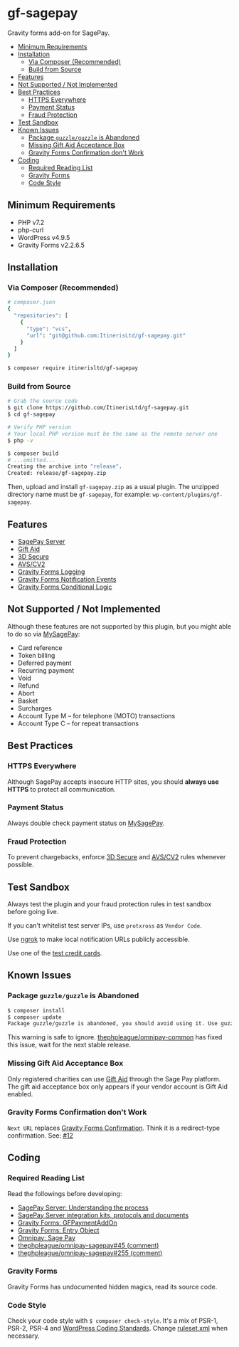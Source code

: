 # gf-sagepay

Gravity forms add-on for SagePay.

<!-- START doctoc generated TOC please keep comment here to allow auto update -->
<!-- DON'T EDIT THIS SECTION, INSTEAD RE-RUN doctoc TO UPDATE -->


- [Minimum Requirements](#minimum-requirements)
- [Installation](#installation)
  - [Via Composer (Recommended)](#via-composer-recommended)
  - [Build from Source](#build-from-source)
- [Features](#features)
- [Not Supported / Not Implemented](#not-supported--not-implemented)
- [Best Practices](#best-practices)
  - [HTTPS Everywhere](#https-everywhere)
  - [Payment Status](#payment-status)
  - [Fraud Protection](#fraud-protection)
- [Test Sandbox](#test-sandbox)
- [Known Issues](#known-issues)
  - [Package `guzzle/guzzle` is Abandoned](#package-guzzleguzzle-is-abandoned)
  - [Missing Gift Aid Acceptance Box](#missing-gift-aid-acceptance-box)
  - [Gravity Forms Confirmation don't Work](#gravity-forms-confirmation-dont-work)
- [Coding](#coding)
  - [Required Reading List](#required-reading-list)
  - [Gravity Forms](#gravity-forms)
  - [Code Style](#code-style)

<!-- END doctoc generated TOC please keep comment here to allow auto update -->

## Minimum Requirements

- PHP v7.2
- php-curl
- WordPress v4.9.5
- Gravity Forms v2.2.6.5

## Installation

### Via Composer (Recommended)

```bash
# composer.json
{
  "repositories": [
    {
      "type": "vcs",
      "url": "git@github.com:ItinerisLtd/gf-sagepay.git"
    }
  ]
}
```

```bash
$ composer require itinerisltd/gf-sagepay
```

### Build from Source

```bash
# Grab the source code
$ git clone https://github.com/ItinerisLtd/gf-sagepay.git
$ cd gf-sagepay

# Verify PHP version
# Your local PHP version must be the same as the remote server one
$ php -v

$ composer build
# ...omitted...
Creating the archive into "release".
Created: release/gf-sagepay.zip
```

Then, upload and install `gf-sagepay.zip` as a usual plugin.
The unzipped directory name must be `gf-sagepay`, for example: `wp-content/plugins/gf-sagepay`.

## Features

- [SagePay Server](https://www.sagepay.co.uk/support/15/36/sage-pay-server-understanding-the-process)
- [Gift Aid](https://www.sagepay.co.uk/support/12/36/gift-aid)
- [3D Secure](https://www.sagepay.co.uk/support/12/36/3d-secure-explained)
- [AVS/CV2](https://www.sagepay.co.uk/support/28/36/activating-adding-avs/cv2-rules)
- [Gravity Forms Logging](https://docs.gravityforms.com/logging-and-debugging/)
- [Gravity Forms Notification Events](https://docs.gravityforms.com/gravity-forms-notification-events/)
- [Gravity Forms Conditional Logic](https://docs.gravityforms.com/enable-conditional-logic/)

## Not Supported / Not Implemented

Although these features are not supported by this plugin, but you might able to do so via [MySagePay](https://live.sagepay.com/mysagepay/login.msp):
- Card reference
- Token billing
- Deferred payment
- Recurring payment
- Void
- Refund
- Abort
- Basket
- Surcharges
- Account Type M – for telephone (MOTO) transactions
- Account Type C – for repeat transactions

## Best Practices

### HTTPS Everywhere

Although SagePay accepts insecure HTTP sites, you should **always use HTTPS** to protect all communication.

### Payment Status

Always double check payment status on [MySagePay](https://live.sagepay.com/mysagepay/login.msp).

### Fraud Protection

To prevent chargebacks, enforce [3D Secure](https://www.sagepay.co.uk/support/12/36/3d-secure-explained) and [AVS/CV2](https://www.sagepay.co.uk/support/28/36/activating-adding-avs/cv2-rules) rules whenever possible.

## Test Sandbox

Always test the plugin and your fraud protection rules in test sandbox before going live.


If you can't whitelist test server IPs, use `protxross` as `Vendor Code`.


Use [ngrok](https://ngrok.com/) to make local notification URLs publicly accessible.


Use one of the [test credit cards](https://www.sagepay.co.uk/support/12/36/test-card-details-for-your-test-transactions).

## Known Issues

### Package `guzzle/guzzle` is Abandoned

```bash
$ composer install
$ composer update
Package guzzle/guzzle is abandoned, you should avoid using it. Use guzzlehttp/guzzle instead.
```

This warning is safe to ignore.
[thephpleague/omnipay-common](https://github.com/thephpleague/omnipay-common) has fixed this issue, wait for the next stable release.

### Missing Gift Aid Acceptance Box

Only registered charities can use [Gift Aid](https://www.sagepay.co.uk/support/12/36/gift-aid) through the Sage Pay platform.
The gift aid acceptance box only appears if your vendor account is Gift Aid enabled.

### Gravity Forms Confirmation don't Work

`Next URL` replaces [Gravity Forms Confirmation](https://docs.gravityforms.com/confirmation/).
Think it is a redirect-type confirmation. See: [#12](https://github.com/ItinerisLtd/gf-sagepay/issues/12)

## Coding

### Required Reading List

Read the followings before developing:

- [SagePay Server: Understanding the process](https://www.sagepay.co.uk/support/15/36/sage-pay-server-understanding-the-process)
- [SagePay Server integration kits, protocols and documents](https://www.sagepay.co.uk/support/find-an-integration-document/server-integration-documents)
- [Gravity Forms: GFPaymentAddOn](https://docs.gravityforms.com/gfpaymentaddon/)
- [Gravity Forms: Entry Object](https://docs.gravityforms.com/entry-object/)
- [Omnipay: Sage Pay](https://github.com/thephpleague/omnipay-sagepay)
- [thephpleague/omnipay-sagepay#45 (comment)](https://github.com/thephpleague/omnipay-sagepay/pull/45#issuecomment-150667423)
- [thephpleague/omnipay-sagepay#255 (comment)](https://github.com/thephpleague/omnipay/issues/255#issuecomment-90509446)

### Gravity Forms

Gravity Forms has undocumented hidden magics, read its source code.

### Code Style

Check your code style with `$ composer check-style`. It's a mix of PSR-1, PSR-2, PSR-4 and [WordPress Coding Standards](https://github.com/WordPress-Coding-Standards/WordPress-Coding-Standards).
Change [ruleset.xml](./ruleset.xml) when necessary.
